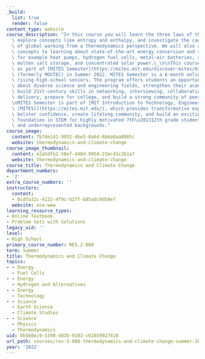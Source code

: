 ```yaml
---
_build:
  list: true
  render: false
content_type: website
course_description: "In this course you will learn the three laws of thermodynamics,\
  \ explore concepts like entropy and enthalpy, and investigate the causes and effects\
  \ of global warming from a thermodynamics perspective. We will also apply these\
  \ concepts to learning about state-of-the-art energy conversion and storage technologies,\
  \ for example heat pumps, hydrogen fuel cells, metal-air batteries, artificial photosynthesis,\
  \ molten salt storage, and concentrated solar power.\_\n\nThis course was offered\
  \ as part of [MITES Semester](https://mites.mit.edu/discover-mites/mites-semester/)\
  \ (formerly MOSTEC) in Summer 2022. MITES Semester is a 6-month online program for\
  \ rising high-school seniors. The program offers students an opportunity to learn\
  \ about diverse science and engineering fields, strengthen their academic STEM foundation,\
  \ build 21st-century skills in networking, interviewing, collaboration and presentation\
  \ delivery, prepare for college, and build a strong community of peers and mentors.\n\
  \nMITES Semester is part of [MIT Introduction to Technology, Engineering, and Science\
  \ (MITES)](https://mites.mit.edu/), which provides transformative experiences that\
  \ bolster confidence, create lifelong community, and build an exciting, challenging\
  \ foundation in STEM for highly motivated 7th\u201312th grade students from diverse\
  \ and underrepresented backgrounds."
course_image:
  content: 7b7de141-9952-4be5-8a64-6b6a0aa8085c
  website: thermodynamics-and-climate-change
course_image_thumbnail:
  content: e2a5dfb2-58ef-440d-9954-23ec41c261a7
  website: thermodynamics-and-climate-change
course_title: Thermodynamics and Climate Change
department_numbers:
- '2'
extra_course_numbers: ''
instructors:
  content:
  - 6cdfa32c-4122-4f9c-b2ff-b85adc9db9e7
  website: ocw-www
learning_resource_types:
- Online Textbook
- Problem Sets with Solutions
legacy_uid: ''
level:
- High School
primary_course_number: RES.2-008
term: Summer
title: Thermodynamics and Climate Change
topics:
- - Energy
  - Fuel Cells
- - Energy
  - Hydrogen and Alternatives
- - Energy
  - Technology
- - Science
  - Earth Science
  - Climate Studies
- - Science
  - Physics
  - Thermodynamics
uid: 0b560ec9-5390-403b-9103-c61659927410
url_path: courses/res-2-008-thermodynamics-and-climate-change-summer-2020
year: '2022'
---
```

